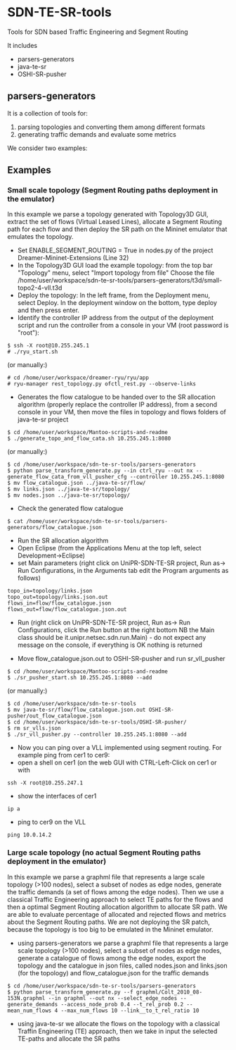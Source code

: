 # SDN-TE-SR-tools
Tools for SDN based Traffic Engineering and Segment Routing

It includes
* parsers-generators
* java-te-sr
* OSHI-SR-pusher
 
## parsers-generators
It is a collection of tools for:

1. parsing topologies and converting them among different formats
2. generating traffic demands and evaluate some metrics 

We consider two examples:
## Examples

### Small scale topology (Segment Routing paths deployment in the emulator)

In this example we parse a topology generated with Topology3D GUI, extract the set of flows (Virtual Leased Lines), allocate a Segment Routing path for each flow and then deploy the SR path on the Mininet emulator that emulates the topology.

* Set ENABLE_SEGMENT_ROUTING = True in nodes.py of the project Dreamer-Mininet-Extensions (Line 32)
* In the Topology3D GUI load the example topology: from the top bar "Topology" menu, select "Import topology from file"
Choose the file /home/user/workspace/sdn-te-sr-tools/parsers-generators/t3d/small-topo2-4-vll.t3d
* Deploy the topology: In the left frame, from the Deployment menu, select Deploy.
In the deployment window on the bottom, type deploy and then press enter.
* Identify the controller IP address from the output of the deployment script and run the controller from a console in your VM (root password is "root"):
```
$ ssh -X root@10.255.245.1
# ./ryu_start.sh
```
(or manually:)
```
# cd /home/user/workspace/dreamer-ryu/ryu/app
# ryu-manager rest_topology.py ofctl_rest.py --observe-links
```
* Generates the flow catalogue to be handed over to the SR allocation algorithm (properly replace the controller IP address), from a second console in your VM, then move the files in topology and flows folders of java-te-sr project
```
$ cd /home/user/workspace/Mantoo-scripts-and-readme
$ ./generate_topo_and_flow_cata.sh 10.255.245.1:8080
```
(or manually:)
```
$ cd /home/user/workspace/sdn-te-sr-tools/parsers-generators
$ python parse_transform_generate.py --in ctrl_ryu --out nx --generate_flow_cata_from_vll_pusher_cfg --controller 10.255.245.1:8080 
$ mv flow_catalogue.json ../java-te-sr/flow/
$ mv links.json ../java-te-sr/topology/
$ mv nodes.json ../java-te-sr/topology/
```
* Check the generated flow catalogue
```
$ cat /home/user/workspace/sdn-te-sr-tools/parsers-generators/flow_catalogue.json
```
* Run the SR allocation algorithm
 * Open Eclipse (from the Applications Menu at the top left, select Development->Eclipse)
 * set Main parameters (right click on UniPR-SDN-TE-SR project, Run as-> Run Configurations, in the Arguments tab edit the Program arguments as follows) 
```
topo_in=topology/links.json
topo_out=topology/links.json.out
flows_in=flow/flow_catalogue.json
flows_out=flow/flow_catalogue.json.out
```
 * Run (right click on UniPR-SDN-TE-SR project, Run as-> Run Configurations, click the Run button at the right bottom NB the Main class should be it.unipr.netsec.sdn.run.Main) - do not expect any message on the console, if everything is OK nothing is returned

* Move flow_catalogue.json.out to OSHI-SR-pusher and run sr_vll_pusher
```
$ cd /home/user/workspace/Mantoo-scripts-and-readme
$ ./sr_pusher_start.sh 10.255.245.1:8080 --add
```
(or manually:)
```
$ cd /home/user/workspace/sdn-te-sr-tools
$ mv java-te-sr/flow/flow_catalogue.json.out OSHI-SR-pusher/out_flow_catalogue.json
$ cd /home/user/workspace/sdn-te-sr-tools/OSHI-SR-pusher/
$ rm sr_vlls.json
$ ./sr_vll_pusher.py --controller 10.255.245.1:8080 --add
```

* Now you can ping over a VLL implemented using segment routing. For example ping from cer1 to cer9:
 * open a shell on cer1 (on the web GUI with CTRL-Left-Click on cer1 or with
```
ssh -X root@10.255.247.1
```
 * show the interfaces of cer1
```
ip a
```
 * ping to cer9 on the VLL
```
ping 10.0.14.2
```


### Large scale topology (no actual Segment Routing paths deployment in the emulator)

In this example we parse a graphml file that represents a large scale topology (>100 nodes), select a subset of nodes as edge nodes, generate the traffic demands (a set of flows among the edge nodes). Then we use a classical Traffic Engineering approach to select TE paths for the flows and then a optimal Segment Routing allocation algorithm to allocate SR path. We are able to evaluate percentage of allocated and rejected flows and metrics about the Segment Routing paths. We are not deploying the SR patch, because the topology is too big to be emulated in the Mininet emulator.

* using parsers-generators we parse a graphml file that represents a large scale topology (>100 nodes), select a subset of nodes as edge nodes, generate a catalogue of flows among the edge nodes, export the topology and the catalogue in json files, called nodes.json and links.json (for the topology) and flow_catalogue.json for the traffic demands

```
$ cd /home/user/workspace/sdn-te-sr-tools/parsers-generators
$ python parse_transform_generate.py --f graphml/Colt_2010_08-153N.graphml --in graphml --out nx --select_edge_nodes --generate_demands --access_node_prob 0.4 --t_rel_prob 0.2 --mean_num_flows 4 --max_num_flows 10 --link__to_t_rel_ratio 10  
```

* using java-te-sr we allocate the flows on the topology with a classical Traffin Engineering (TE) approach, then we take in input the selected TE-paths and allocate the SR paths
